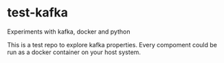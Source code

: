 # test-kafka
Experiments with kafka, docker and python

This is a test repo to explore kafka properties. Every compoment could be run as a docker container on your host system. 

